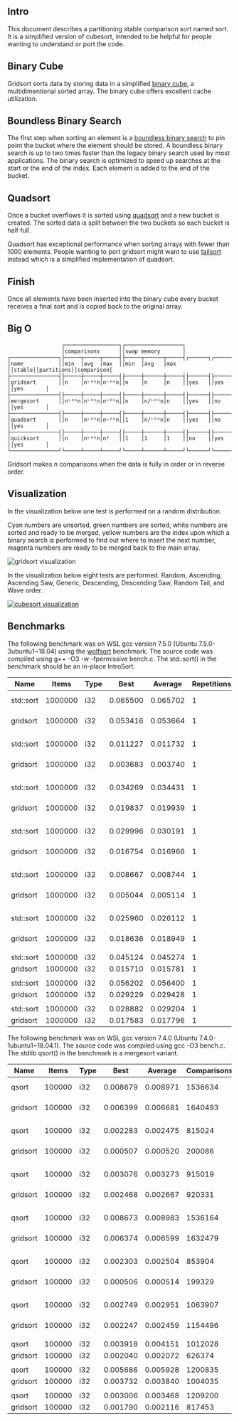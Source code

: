 Intro
-----
This document describes a partitioning stable comparison sort named 
sort. It is a simplified version of cubesort, intended to be helpful for people wanting to understand or port the code.

Binary Cube
-----------
Gridsort sorts data by storing data in a simplified [binary cube](https://github.com/scandum/binary_cube), a multidimentional sorted array. The binary cube offers excellent cache utilization.

Boundless Binary Search
-----------------------
The first step when sorting an element is a [boundless binary search](https://github.com/scandum/binary_search) to pin point the bucket where the element should be stored. A boundless binary search is up to two times faster than the legacy binary search used by most applications. The binary search is optimized to speed up searches at the start or the end of the index. Each element is added to the end of the bucket.

Quadsort
--------
Once a bucket overflows it is sorted using [quadsort](https://github.com/scandum/quadsort) and a new bucket is created. The sorted data is split between the two buckets so each bucket is half full.

Quadsort has exceptional performance when sorting arrays with fewer than 1000 elements. People wanting to port gridsort might want to use [tailsort](https://github.com/scandum/quadsort) instead which is a simplified implementation of quadsort.

Finish
------
Once all elements have been inserted into the binary cube every bucket receives a final sort and is copied back to the original array.

Big O
-----
```cobol
                 ┌─────────────────┐┌──────────────────┐
                 │comparisons      ││swap memory       │
┌───────────────┐├─────┬─────┬─────┤├─────┬──────┬─────┤┌──────┐┌──────────┐┌──────────┐
│name           ││min  │avg  │max  ││min  │avg   │max  ││stable││partitions││comparison│
├───────────────┤├─────┼─────┼─────┤├─────┼──────┼─────┤├──────┤├──────────┤├──────────┤
│gridsort       ││n    │nᴸᴼᴳn│nᴸᴼᴳn││n    │n     │n    ││yes   ││yes       ││yes       │
├───────────────┤├─────┼─────┼─────┤├─────┼──────┼─────┤├──────┤├──────────┤├──────────┤
│mergesort      ││nᴸᴼᴳn│nᴸᴼᴳn│nᴸᴼᴳn││n    │n/ᴸᴼᴳn│n    ││yes   ││no        ││yes       │
├───────────────┤├─────┼─────┼─────┤├─────┼──────┼─────┤├──────┤├──────────┤├──────────┤
│quadsort       ││n    │nᴸᴼᴳn│nᴸᴼᴳn││1    │n/ᴸᴼᴳn│n    ││yes   ││no        ││yes       │
├───────────────┤├─────┼─────┼─────┤├─────┼──────┼─────┤├──────┤├──────────┤├──────────┤
│quicksort      ││n    │nᴸᴼᴳn│n²   ││1    │1     │1    ││no    ││yes       ││yes       │
└───────────────┘└─────┴─────┴─────┘└─────┴──────┴─────┘└──────┘└──────────┘└──────────┘
```

Gridsort makes n comparisons when the data is fully in order or in reverse order.

Visualization
-------------
In the visualization below one test is performed on a random distribution.

Cyan numbers are unsorted, green numbers are sorted, white numbers are sorted and ready to be
merged, yellow numbers are the index upon which a binary search is performed to find out where
to insert the next number, magenta numbers are ready to be merged back to the main array.

![gridsort visualization](https://github.com/scandum/gridsort/blob/main/gridsort.gif)

In the visualization below eight tests are performed. Random, Ascending, Ascending Saw, Generic,
Descending, Descending Saw, Random Tail, and Wave order.
                           
[![cubesort visualization](https://github.com/scandum/gridsort/blob/main/cubesort.gif)](https://www.youtube.com/watch?v=DHC1qnV4mao)

Benchmarks
----------
The following benchmark was on WSL gcc version 7.5.0 (Ubuntu 7.5.0-3ubuntu1~18.04) using the [wolfsort](https://github.com/scandum/wolfsort) benchmark.
The source code was compiled using g++ -O3 -w -fpermissive bench.c. The std::sort() in the benchmark should be an in-place IntroSort.

|      Name |    Items | Type |     Best |  Average | Repetitions |     Distribution |
| --------- | -------- | ---- | -------- | -------- | ----------- | ---------------- |
| std::sort |  1000000 |  i32 | 0.065500 | 0.065702 |           1 |     random order |
|  gridsort |  1000000 |  i32 | 0.053416 | 0.053664 |           1 |     random order |
|           |          |      |          |          |             |                  |
| std::sort |  1000000 |  i32 | 0.011227 | 0.011732 |           1 |  ascending order |
|  gridsort |  1000000 |  i32 | 0.003683 | 0.003740 |           1 |  ascending order |
|           |          |      |          |          |             |                  |
| std::sort |  1000000 |  i32 | 0.034269 | 0.034431 |           1 |    ascending saw |
|  gridsort |  1000000 |  i32 | 0.019837 | 0.019939 |           1 |    ascending saw |
|           |          |      |          |          |             |                  |
| std::sort |  1000000 |  i32 | 0.029996 | 0.030191 |           1 |    generic order |
|  gridsort |  1000000 |  i32 | 0.016754 | 0.016966 |           1 |    generic order |
|           |          |      |          |          |             |                  |
| std::sort |  1000000 |  i32 | 0.008667 | 0.008744 |           1 | descending order |
|  gridsort |  1000000 |  i32 | 0.005044 | 0.005114 |           1 | descending order |
|           |          |      |          |          |             |                  |
| std::sort |  1000000 |  i32 | 0.025960 | 0.026112 |           1 |   descending saw |
|  gridsort |  1000000 |  i32 | 0.018636 | 0.018949 |           1 |   descending saw |
|           |          |      |          |          |             |                  |
| std::sort |  1000000 |  i32 | 0.045124 | 0.045274 |           1 |      random tail |
|  gridsort |  1000000 |  i32 | 0.015710 | 0.015781 |           1 |      random tail |
|           |          |      |          |          |             |                  |
| std::sort |  1000000 |  i32 | 0.056202 | 0.056400 |           1 |      random half |
|  gridsort |  1000000 |  i32 | 0.029229 | 0.029428 |           1 |      random half |
|           |          |      |          |          |             |                  |
| std::sort |  1000000 |  i32 | 0.028882 | 0.029204 |           1 |       wave order |
|  gridsort |  1000000 |  i32 | 0.017583 | 0.017796 |           1 |       wave order |

The following benchmark was on WSL gcc version 7.4.0 (Ubuntu 7.4.0-1ubuntu1~18.04.1).
The source code was compiled using gcc -O3 bench.c. The stdlib qsort() in the benchmark is a mergesort variant.

|      Name |    Items | Type |     Best |  Average | Comparisons |     Distribution |
| --------- | -------- | ---- | -------- | -------- | ----------- | ---------------- |
|     qsort |   100000 |  i32 | 0.008679 | 0.008971 |     1536634 |     random order |
|  gridsort |   100000 |  i32 | 0.006399 | 0.006681 |     1640493 |     random order |
|           |          |      |          |          |             |                  |
|     qsort |   100000 |  i32 | 0.002283 | 0.002475 |      815024 |  ascending order |
|  gridsort |   100000 |  i32 | 0.000507 | 0.000520 |      200086 |  ascending order |
|           |          |      |          |          |             |                  |
|     qsort |   100000 |  i32 | 0.003076 | 0.003273 |      915019 |    ascending saw |
|  gridsort |   100000 |  i32 | 0.002468 | 0.002667 |      920331 |    ascending saw |
|           |          |      |          |          |             |                  |
|     qsort |   100000 |  i32 | 0.008673 | 0.008983 |     1536164 |    generic order |
|  gridsort |   100000 |  i32 | 0.006374 | 0.006599 |     1632479 |    generic order |
|           |          |      |          |          |             |                  |
|     qsort |   100000 |  i32 | 0.002303 | 0.002504 |      853904 | descending order |
|  gridsort |   100000 |  i32 | 0.000506 | 0.000514 |      199329 | descending order |
|           |          |      |          |          |             |                  |
|     qsort |   100000 |  i32 | 0.002749 | 0.002951 |     1063907 |   descending saw |
|  gridsort |   100000 |  i32 | 0.002247 | 0.002459 |     1154496 |   descending saw |
|           |          |      |          |          |             |                  |
|     qsort |   100000 |  i32 | 0.003918 | 0.004151 |     1012028 |      random tail |
|  gridsort |   100000 |  i32 | 0.002040 | 0.002072 |      626374 |      random tail |
|           |          |      |          |          |             |                  |
|     qsort |   100000 |  i32 | 0.005686 | 0.005928 |     1200835 |      random half |
|  gridsort |   100000 |  i32 | 0.003732 | 0.003840 |     1004035 |      random half |
|           |          |      |          |          |             |                  |
|     qsort |   100000 |  i32 | 0.003006 | 0.003468 |     1209200 |           stable |
|  gridsort |   100000 |  i32 | 0.001790 | 0.002116 |      817453 |           stable |


